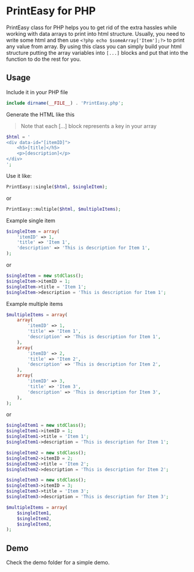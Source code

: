 # PrintEasy for PHP

PrintEasy class for PHP helps you to get rid of the extra hassles while working with data arrays to print into html structure. Usually, you need to write some html and then use `<?php echo $someArray['Item'];?>` to print any value from array.
By using this class you can simply build your html structure putting the array variables into `[...]` blocks and put that into the function to do the rest for you.

## Usage

Include it in your PHP file

```php
include dirname(__FILE__) . 'PrintEasy.php';
```

Generate the HTML like this
>Note that each [...] block represents a key in your array

```php
$html = '
<div data-id="[itemID]">
    <h5>[title]</h5>
    <p>[description]</p>
</div>
';
```

Use it like:

```php
PrintEasy::single($html, $singleItem);
```

or

```php
PrintEasy::multiple($html, $multipleItems);
```

Example single item
```php
$singleItem = array(
    'itemID' => 1,
    'title' => 'Item 1',
    'description' => 'This is description for Item 1',
);
```
or

```php
$singleItem = new stdClass();
$singleItem->itemID = 1;
$singleItem->title = 'Item 1';
$singleItem->description = 'This is description for Item 1';
```

Example multiple items

```php
$multipleItems = array(
    array(
        'itemID' => 1,
        'title' => 'Item 1',
        'description' => 'This is description for Item 1',
    ),
    array(
        'itemID' => 2,
        'title' => 'Item 2',
        'description' => 'This is description for Item 2',
    ),
    array(
        'itemID' => 3,
        'title' => 'Item 3',
        'description' => 'This is description for Item 3',
    ),
);
```

or

```php
$singleItem1 = new stdClass();
$singleItem1->itemID = 1;
$singleItem1->title = 'Item 1';
$singleItem1->description = 'This is description for Item 1';

$singleItem2 = new stdClass();
$singleItem2->itemID = 2;
$singleItem2->title = 'Item 2';
$singleItem2->description = 'This is description for Item 2';

$singleItem3 = new stdClass();
$singleItem3->itemID = 3;
$singleItem3->title = 'Item 3';
$singleItem3->description = 'This is description for Item 3';

$multipleItems = array(
    $singleItem1,
    $singleItem2,
    $singleItem3,
);
```


## Demo
Check the demo folder for a simple demo.